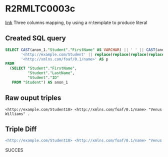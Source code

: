 # R2RMLTC0003c
[link](https://www.w3.org/TR/rdb2rdf-test-cases/#R2RMLTC0003c)
Three columns mapping, by using a rr:template to produce literal

## Created SQL query
```sql
SELECT CAST(anon_1."Student"."FirstName" AS VARCHAR) || ' ' || CAST(anon_1."Student"."LastName" AS VARCHAR) AS o,
       '<http://example.com/Student' || replace(replace(replace(replace(replace(replace(CAST(anon_1."Student"."ID" AS VARCHAR), ' ', '%20'), '/', '%2F'), '(', '%28'), ')', '%29'), ',', '%2C'), ':', '%3A') || '>' AS s,
       '<http://xmlns.com/foaf/0.1/name>' AS p
FROM
  (SELECT "Student"."FirstName",
          "Student"."LastName",
          "Student"."ID"
   FROM "Student") AS anon_1
```

## Raw ouput triples
```
<http://example.com/Student10> <http://xmlns.com/foaf/0.1/name> "Venus Williams" .
```

## Triple Diff
```diff
<http://example.com/Student10> <http://xmlns.com/foaf/0.1/name> "Venus Williams" .
```

SUCCES